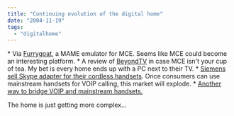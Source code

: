 ```yaml
---
title: "Continuing evolution of the digital home"
date: "2004-11-19"
tags: 
  - "digitalhome"
---
```


\* Via [Furrygoat](http://www.furrygoat.com/PermaLink.aspx?guid=7ee9b099-0102-4e07-984e-058220045595 ), a MAME emulator for MCE. Seems like MCE could become an interesting platform. \* A review of [BeyondTV](http://www.tvharmony.com/blog/archives/2004/11/review_beyondtv.html) in case MCE isn't your cup of tea. My bet is every home ends up with a PC next to their TV. \* [Siemens sell Skype adapter for their cordless handsets](http://slashdot.org/article.pl?sid=04/11/11/2338200). Once consumers can use mainstream handsets for VOIP calling, this market will explode. \* [Another way to bridge VOIP and mainstream handsets.](http://rasterweb.net/raster/200411.html#11032004124837)

The home is just getting more complex...
